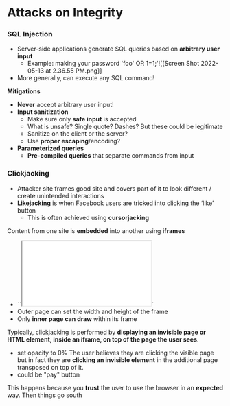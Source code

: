 # Attacks on Integrity

### SQL Injection
- Server-side applications generate SQL queries based on **arbitrary user input**
	- Example: making your password 'foo' OR 1=1;'![[Screen Shot 2022-05-13 at 2.36.55 PM.png]]
- More generally, can execute any SQL command!


**Mitigations**
- **Never** accept arbitrary user input!
-  **Input sanitization**
	- Make sure only **safe input** is accepted
	- What is unsafe? Single quote? Dashes? But these could be legitimate
	- Sanitize on the client or the server?
	- Use **proper escaping**/encoding?
- **Parameterized queries**
	- **Pre-compiled queries** that separate commands from input


### Clickjacking
- Attacker site frames good site and covers part of it to look different / create unintended interactions 
- **Likejacking** is when Facebook users are tricked into clicking the ‘like’ button 
	- This is often achieved using **cursorjacking**

Content from one site is **embedded** into another using **iframes**
- ``<iframe src=“https://www.google.com”></iframe>`
- Outer page can set the width and height of the frame
- Only **inner page can draw** within its frame


Typically, clickjacking is performed by **displaying an invisible page or HTML element, inside an iframe, on top of the page the user sees**. 
- set opacity to 0%
The user believes they are clicking the visible page but in fact they are **clicking an invisible element** in the additional page transposed on top of it. 
- could be "pay" button


This happens because you **trust** the user to use the browser in an **expected** way. Then things go south